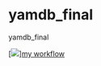 # yamdb_final
yamdb_final

[<img src="https://docs.github.com/assets/cb-6722/images/help/repository/actions-workflow-status-badge.png" />][my workflow](https://github.com/huppa_fp/yamdb_final/workflows/yamdb_workflow.yml/badge.svg)